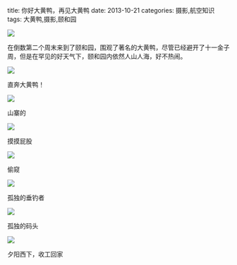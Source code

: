 title: 你好大黄鸭，再见大黄鸭
date: 2013-10-21
categories: 摄影,航空知识
tags: 大黄鸭,摄影,颐和园

![](images/P1060241.jpg)

在倒数第二个周末来到了颐和园，围观了著名的大黄鸭，尽管已经避开了十一金子周，但是在罕见的好天气下，颐和园内依然人山人海，好不热闹。

![](images/P1060264.jpg)

直奔大黄鸭！

![](images/P1060295.jpg)

山寨的

![](images/P1060510.jpg)

摸摸屁股

![](images/P1060468.jpg)

偷窥

![](images/P1060466.jpg)

孤独的垂钓者

![](images/P1060331.jpg)

孤独的码头

![](images/P1060502.jpg)

夕阳西下，收工回家
